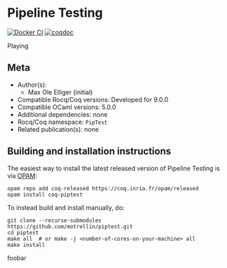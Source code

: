 <!---
This file was generated from `meta.yml`, please do not edit manually.
Follow the instructions on https://github.com/coq-community/templates to regenerate.
--->
# Pipeline Testing

[![Docker CI][docker-action-shield]][docker-action-link]
[![coqdoc][coqdoc-shield]][coqdoc-link]

[docker-action-shield]: https://github.com/motrellin/piptest/actions/workflows/docker-action.yml/badge.svg?branch=main
[docker-action-link]: https://github.com/motrellin/piptest/actions/workflows/docker-action.yml


[coqdoc-shield]: https://img.shields.io/badge/docs-coqdoc-blue.svg
[coqdoc-link]: https://motrellin.github.io/piptest


Playing


## Meta

- Author(s):
  - Max Ole Elliger (initial)
- Compatible Rocq/Coq versions: Developed for 9.0.0
- Compatible OCaml versions: 5.0.0
- Additional dependencies: none
- Rocq/Coq namespace: `PipTest`
- Related publication(s): none

## Building and installation instructions

The easiest way to install the latest released version of Pipeline Testing
is via [OPAM](https://opam.ocaml.org/doc/Install.html):

```shell
opam repo add coq-released https://coq.inria.fr/opam/released
opam install coq-piptest
```

To instead build and install manually, do:

``` shell
git clone --recurse-submodules https://github.com/motrellin/piptest.git
cd piptest
make all  # or make -j <number-of-cores-on-your-machine> all
make install
```


foobar
